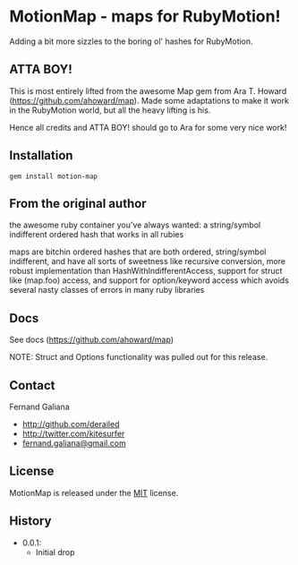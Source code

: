 # MotionMap - maps for RubyMotion!

Adding a bit more sizzles to the boring ol' hashes for RubyMotion.

## ATTA BOY!

This is most entirely lifted from the awesome Map gem from Ara T. Howard (https://github.com/ahoward/map).
Made some adaptations to make it work in the RubyMotion world, but all the heavy lifting is his.

Hence all credits and ATTA BOY! should go to Ara for some very nice work!

## Installation

```
gem install motion-map
```

## From the original author

  the awesome ruby container you've always wanted: a string/symbol indifferent
  ordered hash that works in all rubies

  maps are bitchin ordered hashes that are both ordered, string/symbol
  indifferent, and have all sorts of sweetness like recursive conversion, more
  robust implementation than HashWithIndifferentAccess, support for struct
  like (map.foo) access, and support for option/keyword access which avoids
  several nasty classes of errors in many ruby libraries

## Docs

See docs (https://github.com/ahoward/map)

NOTE: Struct and Options functionality was pulled out for this release.

## Contact

Fernand Galiana

- http://github.com/derailed
- http://twitter.com/kitesurfer
- <fernand.galiana@gmail.com>


## License

MotionMap is released under the [MIT](http://opensource.org/licenses/MIT) license.


## History
  + 0.0.1:
    + Initial drop